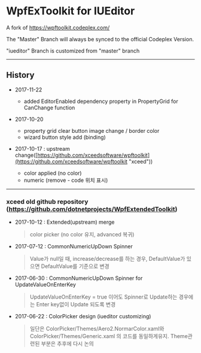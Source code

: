 WpfExToolkit for IUEditor
============

A fork of https://wpftoolkit.codeplex.com/

The "Master" Branch will always be synced to the official Codeplex Version.

"iueditor" Branch is customized from "master" branch

---

## History

* 2017-11-22
	* added EditorEnabled dependency property in PropertyGrid for CanChange function

* 2017-10-20
	* property grid clear button image change / border color  
	* wizard button style add (binding) 


* 2017-10-17 : upstream change([https://github.com/xceedsoftware/wpftoolkit](https://github.com/xceedsoftware/wpftoolkit "xceed"))
	* color applied (no color) 
	* numeric (remove - code 위치 표시)  


--------------------
### xceed old github repository (https://github.com/dotnetprojects/WpfExtendedToolkit)

* 2017-10-12 : Extended(upstream) merge
	> color picker (no color 유지, advanced 복귀)

* 2017-07-12 : CommonNumericUpDown Spinner
	> Value가 null일 때, increase/decrease를 하는 경우, DefaultValue가 있으면 DefaultValue를 기준으로 변경

* 2017-06-30 : CommonNumericUpDown Spinner for UpdateValueOnEnterKey
	> UpdateValueOnEnterKey = true 이어도 Spinner로 Update하는 경우에는 Enter key없이 Update 되도록 변경

* 2017-06-22 : ColorPicker design (iueditor customizing)
	> 일단은 ColorPicker/Themes/Aero2.NormarColor.xaml와 ColorPicker/Themes/Generic.xaml 의 코드를 동일하게유지. Theme관련된 부분은 추후에 다시 논의
